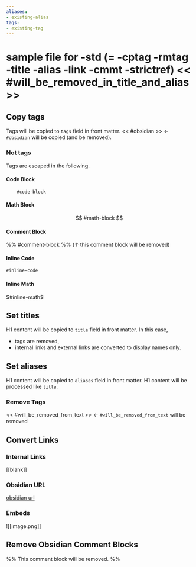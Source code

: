 ```yaml
---
aliases:
- existing-alias
tags:
- existing-tag
---
```

# sample file for -std (= -cptag -rmtag -title -alias -link -cmmt -strictref) << #will_be_removed_in_title_and_alias >>

## Copy tags
Tags will be copied to `tags` field in front matter.
<< #obsidian >> <- `#obsidian` will be copied (and be removed).

### Not tags
Tags are escaped in the following.

#### Code Block
```
	#code-block
```

#### Math Block
$$
	#math-block
$$

#### Comment Block
%%
	#comment-block
%%
(↑ this comment block will be removed)

#### Inline Code
`#inline-code`

#### Inline Math
$#inline-math$


## Set titles
H1 content will be copied to `title` field in front matter.
In this case,
- tags are removed,
- internal links and external links are converted to display names only.

## Set aliases
H1 content will be copied to `aliases` field in front matter.
H1 content will be processed like `title`.

### Remove Tags
<< #will_be_removed_from_text >> <- `#will_be_removed_from_text` will be removed

## Convert Links
### Internal Links
[[blank]]

### Obsidian URL
[obsidian url](obsidian://open?vault=obsidian&file=blank)

### Embeds
![[image.png]]

## Remove Obsidian Comment Blocks
%%
This comment block will be removed.
%%
